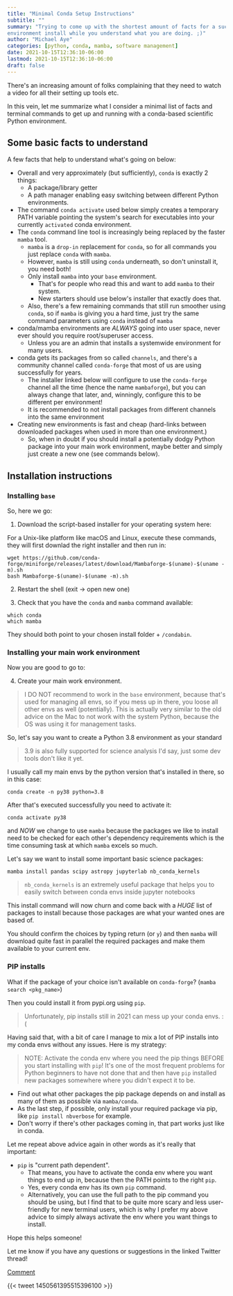 ```yaml
---
title: "Minimal Conda Setup Instructions"
subtitle: ""
summary: "Trying to come up with the shortest amount of facts for a successful scientific Python 
environment install while you understand what you are doing. ;)"
author: "Michael Aye"
categories: [python, conda, mamba, software management]
date: 2021-10-15T12:36:10-06:00
lastmod: 2021-10-15T12:36:10-06:00
draft: false
---
```

There's an increasing amount of folks complaining that 
they need to watch a video for all their setting up tools etc.

In this vein, let me summarize what I consider a minimal list of facts and terminal commands to get up and
running with a conda-based scientific Python environment.

## Some basic facts to understand

A few facts that help to understand what's going on below:

* Overall and very approximately (but sufficiently), `conda` is exactly 2 things: 
  * A package/library getter
  * A path manager enabling easy switching between different Python environments.
* The command `conda activate` used below simply creates a temporary PATH variable pointing the system's search
for executables into your currently `activated` conda environment.
* The `conda` command line tool is increasingly being replaced by the faster `mamba` tool.
  * `mamba` is a `drop-in` replacement for `conda`, so for all commands you just replace `conda` with `mamba`.
  * However, `mamba` is still using `conda` underneath, so don't uninstall it, you need both!
  * Only install `mamba` into your `base` environment.
    * That's for people who read this and want to add `mamba` to their system.
  	* New starters should use below's installer that exactly does that.
  * Also, there's a few remaining commands that still run smoother using `conda`, so if `mamba` is
  giving you a hard time, just try the same command parameters using `conda` instead of `mamba`
* conda/mamba environments are _ALWAYS_ going into user space, never ever should you require
root/superuser access.
  * Unless you are an admin that installs a systemwide environment for many users.
* conda gets its packages from so called `channels`, and there's a community channel called `conda-forge`
that most of us are using successfully for years.
  * The installer linked below will configure to use the `conda-forge` channel all the time (hence the name
  `mambaforge`), but you can always change that later, and, winningly, configure this to be different per
  environment!
  * It is recommended to not install packages from different channels into the same environment
* Creating new environments is fast and cheap (hard-links between downloaded packages when used in more
than one environment.)
  * So, when in doubt if you should install a potentially dodgy Python package into your main work environment,
  maybe better and simply just create a new one (see commands below).


## Installation instructions

### Installing `base`

So, here we go:

1. Download the script-based installer for your operating system here:

For a Unix-like platform like macOS and Linux, execute these commands, they will first downlad the
right installer and then run in:

```
wget https://github.com/conda-forge/miniforge/releases/latest/download/Mambaforge-$(uname)-$(uname -m).sh
bash Mambaforge-$(uname)-$(uname -m).sh
```

2. Restart the shell (exit -> open new one)

3. Check that you have the `conda` and `mamba` command available:

```
which conda
which mamba
```
They should both point to your chosen install folder + `/condabin`.

### Installing your main work environment

Now you are good to go to:

4. Create your main work environment.

> I DO NOT recommend to work in the `base` environment, because that's used for managing all envs, so if you
mess up in there, you loose all other envs as well (potentially). This is actually very similar to the old
advice on the Mac to not work with the system Python, because the OS was using it for management tasks.

So, let's say you want to create a Python 3.8 environment as your standard
> 3.9 is also fully supported for science analysis I'd say, just some dev tools don't like it yet.

I usually call my main envs by the python version that's installed in there, so in this case:

```
conda create -n py38 python=3.8
```
After that's executed successfully you need to activate it:
```
conda activate py38
```
and *NOW* we change to use `mamba` because the packages we like to install need to be checked for each other's
dependency requirements which is the time consuming task at which `mamba` excels so much.

Let's say we want to install some important basic science packages:

```
mamba install pandas scipy astropy jupyterlab nb_conda_kernels
```
> `nb_conda_kernels` is an extremely useful package that helps you to easily switch between conda envs inside
jupyter notebooks

This install command will now churn and come back with a *HUGE* list of packages to install because those 
packages are what your wanted ones are based of.

You should confirm the choices by typing return (or `y`) and then `mamba` will download quite fast in parallel
the required packages and make them available to your current env.

### PIP installs

What if the package of your choice isn't available on `conda-forge`? (`mamba search <pkg_name>`)

Then you could install it from pypi.org using `pip`.

> Unfortunately, pip installs still in 2021 can mess up your conda envs. :(

Having said that, with a bit of care I manage to mix a lot of PIP installs into my conda envs without any issues.
Here is my strategy:

> NOTE: Activate the conda env where you need the pip things BEFORE you start installing with `pip`!
> It's one of the most frequent problems for Python beginners to have not done that and then have `pip` installed
new packages somewhere where you didn't expect it to be.

* Find out what other packages the pip package depends on and install as many of them as possible via 
`mamba/conda`.
* As the last step, if possible, only install your required package via pip, like `pip install nbverbose` for example.
* Don't worry if there's other packages coming in, that part works just like in conda.


Let me repeat above advice again in other words as it's really that important:

* `pip` is "current path dependent".
  * That means, you have to activate the conda env where you want things to end up in, because then the PATH points
  to the right `pip`.
  * Yes, every conda env has its own `pip` command.
  * Alternatively, you can use the full path to the pip command you should be using, but I find that to be 
  quite more scary and less user-friendly for new terminal users,
  which is why I prefer my above advice to simply always activate the env where you want things to install.

Hope this helps someone!

Let me know if you have any questions or suggestions in the linked Twitter thread!

[Comment](https://twitter.com/michaelaye/status/1450561395515396100)

{{< tweet 1450561395515396100 >}}
